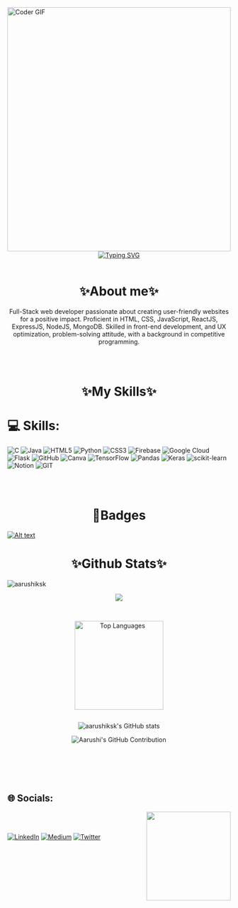 <img alt="Coder GIF" height=550 width=100% src="https://cdn.dribbble.com/users/730703/screenshots/6581243/avento.gif" />

<div style="display:flex; justify-content: center;">
  <div style="text-align: center;">
    <a href="https://git.io/typing-svg">
      <img src="https://readme-typing-svg.demolab.com?font=Gloria+Hallelujah&size=20&width=600&lines=Hello+Everyone!+My+name+is+Divyanshu+Shukla." alt="Typing SVG" />     
    </a>
  </div>
</div>
<br>
<h1 align="center">✨About me✨</h1>
<p align="center">Full-Stack web developer passionate about creating user-friendly websites for a positive impact. Proficient in HTML, CSS, JavaScript, ReactJS, ExpressJS, NodeJS, MongoDB. Skilled in front-end development, and UX optimization, problem-solving attitude, with a background in competitive programming.  </p>
<br></br>
<h1 align="center">✨My Skills✨</h1>

# 💻 Skills:
![C](public/icons/reactjs/reactjs.svg) ![Java](https://img.shields.io/badge/java-%23ED8B00.svg?style=for-the-badge&logo=java&logoColor=white) ![HTML5](https://img.shields.io/badge/html5-%23E34F26.svg?style=for-the-badge&logo=html5&logoColor=white) ![Python](https://img.shields.io/badge/python-3670A0?style=for-the-badge&logo=python&logoColor=ffdd54) ![CSS3](https://img.shields.io/badge/css3-%231572B6.svg?style=for-the-badge&logo=css3&logoColor=white) ![Firebase](https://img.shields.io/badge/firebase-%23039BE5.svg?style=for-the-badge&logo=firebase) ![Google Cloud](https://img.shields.io/badge/Google%20Cloud-%234285F4.svg?style=for-the-badge&logo=google-cloud&logoColor=white) ![Flask](https://img.shields.io/badge/flask-%23000.svg?style=for-the-badge&logo=flask&logoColor=white) ![GitHub](https://img.shields.io/badge/GitHub-%23121011.svg?style=for-the-badge&logo=github&logoColor=white) ![Canva](https://img.shields.io/badge/Canva-%2300C4CC.svg?style=for-the-badge&logo=Canva&logoColor=white) ![TensorFlow](https://img.shields.io/badge/TensorFlow-%23FF6F00.svg?style=for-the-badge&logo=TensorFlow&logoColor=white) ![Pandas](https://img.shields.io/badge/pandas-%23150458.svg?style=for-the-badge&logo=pandas&logoColor=white) ![Keras](https://img.shields.io/badge/Keras-%23D00000.svg?style=for-the-badge&logo=Keras&logoColor=white) ![scikit-learn](https://img.shields.io/badge/scikit--learn-%23F7931E.svg?style=for-the-badge&logo=scikit-learn&logoColor=white) ![Notion](https://img.shields.io/badge/Notion-%23000000.svg?style=for-the-badge&logo=notion&logoColor=white) ![GIT](https://img.shields.io/badge/Git-fc6d26?style=for-the-badge&logo=git&logoColor=white)

<br></br>
<h1 align="center">🏅Badges</h1>

[![Alt text](https://holopin.me/susiesunflower)](https://holopin.io/@susiesunflower)
<br>
<h1 align="center">✨Github Stats✨</h1>
<p align="left"><img src="https://komarev.com/ghpvc/?username=aarushiksk&label=Profile%20views&color=0e75b6&style=flat"  alt="aarushiksk" /></p>
<p align="center"><img src="http://github-profile-summary-cards.vercel.app/api/cards/stats?username=aarushiksk&theme=algolia" ></p>
<br>
<div style="display: flex; justify-content: center;">
    <p align="center"><img src="http://github-profile-summary-cards.vercel.app/api/cards/most-commit-language?username=aarushiksk&theme=algolia" alt="Top Languages" height="200px"/>
  </div></p>
<div style="justify-content: center;">
  <p align="center"><img src="https://github-readme-stats.vercel.app/api?username=aarushiksk&theme=synthwave" alt="aarushiksk's GitHub stats"/>
</div></p>
<div style="justify-content: center;">
 <p align="center"><img src="http://github-profile-summary-cards.vercel.app/api/cards/profile-details?username=aarushiksk&theme=algolia" align="center" alt="Aarushi's GitHub Contribution"/>
</div>


<br></br>
<br></br>
## 🌐 Socials:
<img src="https://media.tenor.com/x5mCUZFo-9sAAAAj/hello-kitty.gif" align="right" width="190" height="200">
<br></br>

  
[![LinkedIn](https://img.shields.io/badge/LinkedIn-%230077B5.svg?logo=linkedin&logoColor=white)](https://linkedin.com/in/https://www.linkedin.com/in/aarushi-1b24211a9/) [![Medium](https://img.shields.io/badge/Medium-12100E?logo=medium&logoColor=white)](https://medium.com/@aarushiksk) [![Twitter](https://img.shields.io/badge/Twitter-%231DA1F2.svg?logo=Twitter&logoColor=white)](https://twitter.com/aarushiksk) 

  
  
